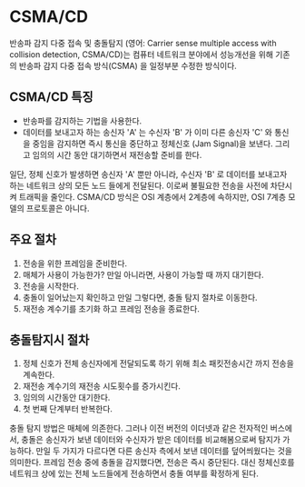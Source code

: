 # CSMA/CD
반송파 감지 다중 접속 및 충돌탐지 (영어: Carrier sense multiple access with collision detection, CSMA/CD)는 컴퓨터 네트워크 분야에서 성능개선을 위해 기존의 반송파 감지 다중 접속 방식(CSMA) 을 일정부분 수정한 방식이다.

## CSMA/CD 특징
* 반송파를 감지하는 기법을 사용한다.
* 데이터를 보내고자 하는 송신자 'A' 는 수신자 'B' 가 이미 다른 송신자 'C' 와 통신을 중임을 감지하면 즉시 통신을 중단하고 정체신호 (Jam Signal)을 보낸다. 그리고 임의의 시간 동안 대기하면서 재전송할 준비를 한다.

일단, 정체 신호가 발생하면 송신자 'A' 뿐만 아니라, 수신자 'B' 로 데이터를 보내고자 하는 네트워크 상의 모든 노드 들에게 전달된다. 이로써 불필요한 전송을 사전에 차단시켜 트래픽을 줄인다.
CSMA/CD 방식은 OSI 계층에서 2계층에 속하지만, OSI 7계층 모델의 프로토콜은 아니다.

## 주요 절차
1. 전송을 위한 프레임을 준비한다.
2. 매체가 사용이 가능한가? 만일 아니라면, 사용이 가능할 때 까지 대기한다.
3. 전송을 시작한다.
4. 충돌이 일어났는지 확인하고 만일 그렇다면, 충돌 탐지 절차로 이동한다.
5. 재전송 계수기를 초기화 하고 프레임 전송을 종료한다.

## 충돌탐지시 절차
1. 정체 신호가 전체 송신자에게 전달되도록 하기 위해 최소 패킷전송시간 까지 전송을 계속한다.
2. 재전송 계수기의 재전송 시도횟수를 증가시킨다.
3. 임의의 시간동안 대기한다.
4. 첫 번째 단계부터 반복한다.

충돌 탐지 방법은 매체에 의존한다. 그러나 이전 버전의 이더넷과 같은 전자적인 버스에서, 충돌은 송신자가 보낸 데이터와 수신자가 받은 데이터를 비교해봄으로써 탐지가 가능하다. 만일 두 가지가 다르다면 다른 송신자 측에서 보낸 데이터를 덮어씌웠다는 것을 의미한다. 프레임 전송 중에 충돌을 감지했다면, 전송은 즉시 중단된다. 대신 정체신호를 네트워크 상에 있는 전체 노드들에게 전송하면서 충돌 여부를 확정하게 된다.

